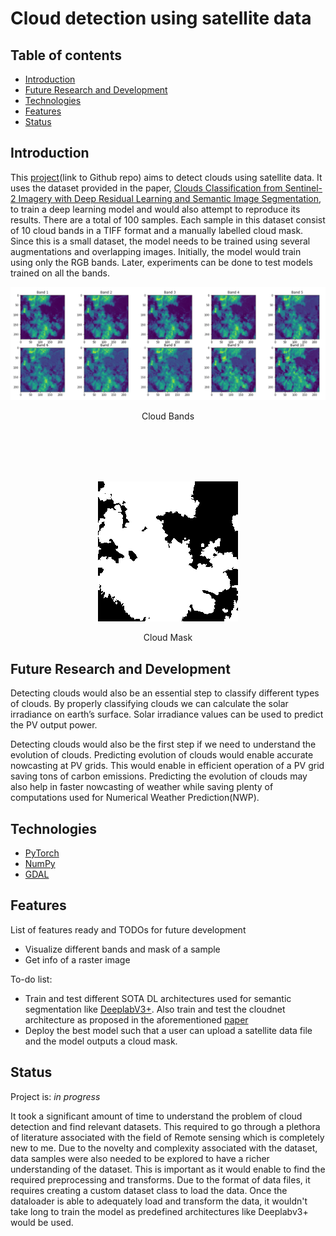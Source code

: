 # Cloud detection using satellite data

## Table of contents
* [Introduction](#introduction)
* [Future Research and Development](#future-research-and-development)
* [Technologies](#technologies)
* [Features](#features)
* [Status](#status)

## Introduction
This [project](https://github.com/ishgirwan/cloud_detection_using_satellite_data)(link to Github repo) aims to detect clouds using satellite data. It uses the dataset provided in the paper, [Clouds Classification from Sentinel-2 Imagery with Deep Residual Learning and Semantic Image Segmentation](https://www.mdpi.com/2072-4292/11/2/119), to train a deep learning model and would also attempt to reproduce its results. There are a total of 100 samples. Each sample in this dataset consist of 10 cloud bands in a TIFF format and a manually labelled cloud mask. Since this is a small dataset, the model needs to be trained using several augmentations and overlapping images. Initially, the model would train using only the RGB bands. Later, experiments can be done to test models trained on all the bands. 

<p align="center">
  <img src="Images/Cloud Band.png">
</p>
<p align="center">Cloud Bands</p>
<br>
<br>
<br>
<br>
<p align="center">
  <img src="Images/Cloud mask.png">
</p>
<p align="center">Cloud Mask</p>


## Future Research and Development
Detecting clouds would also be an essential step to classify different types of clouds. By properly classifying clouds we can calculate the solar irradiance on earth’s surface. Solar irradiance values can be used to predict the PV output power. 

Detecting clouds would also be the first step if we need to understand the evolution of clouds. Predicting evolution of clouds would enable accurate nowcasting at PV grids. This would enable in efficient operation of a PV grid saving tons of carbon emissions. Predicting the evolution of clouds may also help in faster nowcasting of weather while saving plenty of computations used for Numerical Weather Prediction(NWP).    

## Technologies
* [PyTorch](https://pytorch.org/)
* [NumPy](https://www.numpy.org/)
* [GDAL](https://gdal.org/)


## Features
List of features ready and TODOs for future development
* Visualize different bands and mask of a sample
* Get info of a raster image

To-do list:
* Train and test different SOTA DL architectures used for semantic segmentation like [DeeplabV3+](https://github.com/jfzhang95/pytorch-deeplab-xception). Also train and test the cloudnet architecture as proposed in the aforementioned [paper](https://www.mdpi.com/2072-4292/11/2/119)
* Deploy the best model such that a user can upload a satellite data file and the model outputs a cloud mask.

## Status
Project is: _in progress_

It took a significant amount of time to understand the problem of cloud detection and find relevant datasets. This required to go through a plethora of literature associated with the field of Remote sensing which is completely new to me. 
Due to the novelty and complexity associated with the dataset, data samples were also needed to be explored to have a richer understanding of the dataset. This is important as it would enable to find the required preprocessing and transforms. Due to the format of data files, it requires creating a custom dataset class to load the data. Once the dataloader is able to adequately load and transform the data, it wouldn't take long to train the model as predefined architectures like Deeplabv3+ would be used.
